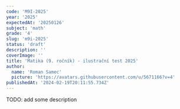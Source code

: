 ```yaml
---
code: 'M9I-2025'
year: '2025'
expectedAt: '20250126'
subject: 'math'
grade: '4'
slug: 'm9i-2025'
status: 'draft'
description: ''
coverImage: ''
title: 'Matika (9. ročník) - ilustrační test 2025'
author:
  name: 'Roman Samec'
  picture: 'https://avatars.githubusercontent.com/u/5671166?v=4'
publishedAt: '2024-02-19T20:11:55.734Z'
---
```


TODO: add some description